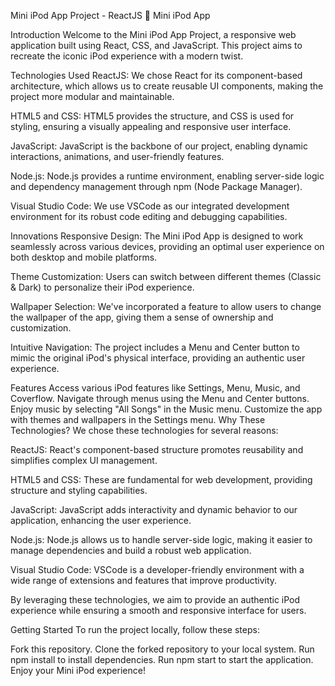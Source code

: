 Mini iPod App Project - ReactJS 🚀
Mini iPod App

Introduction
Welcome to the Mini iPod App Project, a responsive web application built using React, CSS, and JavaScript. This project aims to recreate the iconic iPod experience with a modern twist.

Technologies Used
ReactJS: We chose React for its component-based architecture, which allows us to create reusable UI components, making the project more modular and maintainable.

HTML5 and CSS: HTML5 provides the structure, and CSS is used for styling, ensuring a visually appealing and responsive user interface.

JavaScript: JavaScript is the backbone of our project, enabling dynamic interactions, animations, and user-friendly features.

Node.js: Node.js provides a runtime environment, enabling server-side logic and dependency management through npm (Node Package Manager).

Visual Studio Code: We use VSCode as our integrated development environment for its robust code editing and debugging capabilities.

Innovations
Responsive Design: The Mini iPod App is designed to work seamlessly across various devices, providing an optimal user experience on both desktop and mobile platforms.

Theme Customization: Users can switch between different themes (Classic & Dark) to personalize their iPod experience.

Wallpaper Selection: We've incorporated a feature to allow users to change the wallpaper of the app, giving them a sense of ownership and customization.

Intuitive Navigation: The project includes a Menu and Center button to mimic the original iPod's physical interface, providing an authentic user experience.

Features
Access various iPod features like Settings, Menu, Music, and Coverflow.
Navigate through menus using the Menu and Center buttons.
Enjoy music by selecting "All Songs" in the Music menu.
Customize the app with themes and wallpapers in the Settings menu.
Why These Technologies?
We chose these technologies for several reasons:

ReactJS: React's component-based structure promotes reusability and simplifies complex UI management.

HTML5 and CSS: These are fundamental for web development, providing structure and styling capabilities.

JavaScript: JavaScript adds interactivity and dynamic behavior to our application, enhancing the user experience.

Node.js: Node.js allows us to handle server-side logic, making it easier to manage dependencies and build a robust web application.

Visual Studio Code: VSCode is a developer-friendly environment with a wide range of extensions and features that improve productivity.

By leveraging these technologies, we aim to provide an authentic iPod experience while ensuring a smooth and responsive interface for users.

Getting Started
To run the project locally, follow these steps:

Fork this repository.
Clone the forked repository to your local system.
Run npm install to install dependencies.
Run npm start to start the application.
Enjoy your Mini iPod experience!